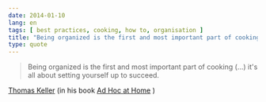 ```yaml
---
date: 2014-01-10
lang: en
tags: [ best practices, cooking, how to, organisation ]
title: "Being organized is the first and most important part of cooking (...)"
type: quote
---
```


> Being organized is the first and most important part of cooking (...)
> it's all about setting yourself up to succeed.

[Thomas Keller](http://en.wikipedia.org/wiki/Thomas_Keller) (in his book
[Ad Hoc at Home](http://www.amazon.com/dp/1579653774) )

